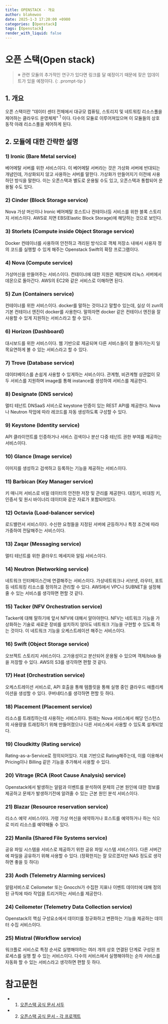 ```yaml
---
title: OPENSTACK - 개요
author: blakewoo
date: 2025-1-3 17:20:00 +0900
categories: [Openstack]
tags: [Openstack] 
render_with_liquid: false
---
```


# 오픈 스택(Open stack)

> ※ 관련 모듈의 추가적인 연구가 있다면 링크를 달 예정이기 때문에 잦은 업데이트가 있을 예정이다.
{: .prompt-tip }

## 1. 개요
오픈 스택이란 "데이터 센터 전체에서 대규모 컴퓨팅, 스토리지 및 네트워킹 리소스풀을 제어하는 클라우드 운영체제" <sup>1</sup> 이다.
다수의 모듈로 이루어져있으며 이 모듈들의 상호 동작 아래 리소스풀을 제어하게 된다.

## 2. 모듈에 대한 간략한 설명
### 1) Ironic (Bare Metal service)
베어메탈 서버를 위한 서비스이다. 이 베어메탈 서버라는 것은 가상화 서버에 반대되는 개념인데, 가상화되지 않고 사용하는 서버를 말한다.
가상화가 만들어지기 이전에 사용하던 방식을 말한다.
이는 오픈스택과 별도로 운용될 수도 있고, 오픈스택과 통합되어 운용될 수도 있다.

### 2) Cinder (Block Storage service)
Nova 가상 머신이나 Ironic 베어메탈 호스트나 컨테이너등 서비스를 위한 블록 스토리지 서비스이다.
AWS로 치면 EBS(Elastic Block Storage)에 해당하는 것으로 보인다.

### 3) Storlets (Compute inside Object Storage service)
Docker 컨테이너를 사용하여 안전하고 격리된 방식으로 객체 저장소 내에서 사용자 정의 코드를 실행할 수 있게 해주는
Openstack Swift의 확장 프로그램이다.

### 4) Nova (Compute service)
가상머신을 만들어주는 서비스이다. 컨테이너에 대한 지원은 제한되며 리눅스 서버에서 데몬으로 돌아간다.
AWS의 EC2와 같은 서비스로 이해하면 된다.

### 5) Zun (Containers service)
컨테이너를 위한 서비스이다. docker를 말하는 것이냐고 말할수 있는데, 실상 이 zun의 기본 컨테이너 엔진이
docker를 사용한다. 말하자면 docker 같은 컨테이너 엔진을 잘 사용할 수 있게 지원하는 서비스라고 할 수 있다.

### 6) Horizon (Dashboard)
대시보드를 위한 서비스이다. 웹 기반으로 제공되며 다른 서비스들이 잘 돌아가는지 일목요연하게 볼 수 있는 서비스라고 할 수 있다.

### 7) Trove (Database service)
데이터베이스를 손쉽게 사용할 수 있게하는 서비스이다. 관계형, 비관계형 상관없이 모두 서비스를 지원하며 image를 통해 instance를 생성하여
서비스를 제공한다. 

### 8) Designate (DNS service)
멀티 테넌트 DNSaaS 서비스로 keystone 인증이 있는 REST API를 제공한다. Nova나 Neutron 작업에 따라 레코드를 자동 생성하도록 구성할 수 있다.

### 9) Keystone (Identity service)
API 클라이언트를 인증하거나 서비스 검색이나 분산 다중 테넌트 권한 부여를 제공하는 서비스이다.

### 10) Glance (Image service)
이미지를 생성하고 검색하고 등록하는 기능을 제공하는 서비스이다.

### 11) Barbican (Key Manager service)
키 매니저 서비스로 비밀 데이터의 안전한 저장 및 관리를 제공한다. 대칭키, 비대칭 키, 인증서 및 원시 바이너리 데이터와 같은 자료가 포함되어있다.

### 12) Octavia (Load-balancer service)
로드밸런서 서비스이다. 수신한 요청들을 지정된 서버에 균등하거나 특정 조건에 따라 가중하여 전달해주는 서비스이다.

### 13) Zaqar (Messaging service)
멀티 테넌트를 위한 클라우드 메세지와 알림 서비스이다.

### 14) Neutron (Networking service)
네트워크 인터페이스간에 연결해주는 서비스이다. 가상네트워크나 서브넷, 라우터, 포트등 네트워킹 리소스를 정의하고 관리할 수 있다.
AWS에서 VPC나 SUBNET을 설정해줄 수 있는 서비스를 생각하면 편할 것 같다.

### 15) Tacker (NFV Orchestration service)
Tacker에 대해 말하기에 앞서 NFV에 대해서 알아야한다. NFV는 네트워크 기능을 가상화하는 기술로
새로운 장비를 설치하지 않아도 네트워크 기능을 구현할 수 있도록 하는 것이다. 이 네트워크 기능을 오케스트레이션 해주는 서비스이다.

### 16) Swift (Object Storage service)
오브젝트 스토리지 서비스이다. 고가용성이고 분산되어 운용될 수 있으며 객체/blob 들을 저장할 수 있다.
AWS의 S3를 생각하면 편할 것 같다.

### 17) Heat (Orchestration service)
오케스트레이션 서비스로, API 호출을 통해 템플릿을 통해 실행 중인 클라우드 애플리케이션을 생성할 수 있다.
쿠버네티스를 생각하면 편할 듯 하다.

### 18) Placement (Placement service)
리소스를 트래킹하는데 사용하는 서비스이다. 원래는 Nova 서비스에서 해당 인스턴스의 사용량을 트래킹하기 위해 만들어졌으나
다른 서비스에서 사용할 수 있도록 설계되었다.

### 19) Cloudkitty (Rating service)
Rating-as-a-Service로 정의되어있다. 지표 기반으로 Rating해주는데, 이를 이용해서 Pricing이나 Billing 같은 기능을 추가해서 사용할 수
있다.

### 20) Vitrage (RCA (Root Cause Analysis) service)
Openstack에서 발생하는 알람과 이벤트를 분석하여 문제의 근본 원인에 대한 정보를 제공하고
문제가 발생하기전에 알려줄 수 있는 근본 원인 분석 서비스이다.

### 21) Blazar (Resource reservation service)
리소스 예약 서비스이다. 가령 가상 머신을 에약하거나 호스트를 예약하거나 하는 식으로 미리 리소스를 예약해둘 수 있다.

### 22) Manila (Shared File Systems service)
공유 파일 시스템을 서비스로 제공하기 위한 공유 파일 시스템 서비스이다. 다른 서버간에 파일을 공유하기 위해 사용할 수 있다.
(정확한지는 잘 모르겠지만 NAS 정도로 생각하면 좋을 듯 하다)

### 23) Aodh (Telemetry Alarming services)
알람서비스로 Ceilometer 또는 Gnocchi가 수집한 지표나 이벤트 데이터에 대해 정의된 규칙에 따라 작업을 트리거하는 서비스를 제공한다.

### 24) Ceilometer (Telemetry Data Collection service)
Openstack의 핵심 구성요소에서 데이터를 정규화하고 변환하는 기능을 제공하는 데이터 수집 서비스이다.

### 25) Mistral (Workflow service)
워크플로 서비스로 특정 순서로 실행해야하는 여러 개의 상호 연결된 단계로 구성된 프로세스를 실행 할 수 있는 서비스이다.
다수의 서비스에서 실행해야하는 순차 서비스를 자동화 할 수 있는 서비스라고 생각하면 편할 듯 하다.

# 참고문헌
- 1. [오픈스택 공식 문서 서두](https://docs.openstack.org/2024.2/)
- 2. [오픈스택 공식 문서 - 각 프로젝트](https://docs.openstack.org/2024.2/projects.html)
